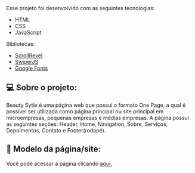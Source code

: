 <link href=""
# Beauty-Style

<p>Esse projeto foi desenvolvido com as seguintes tecnologias: </p>
<ul>
  <li>HTML</li>
  <li>CSS</li>
  <li>JavaScript</li>
</ul>

<p>Bibliotecas: </p>
<ul>
  <li><a href="https://scrollrevealjs.org/">ScrollRevel</a></li>
  <li><a href="https://github.com/nolimits4web/Swiper">SwiperJS</a></li>
  <li><a href="https://fonts.google.com/">Google Fonts</a></li>
</ul>

<h2>💻 Sobre o projeto: </h2>
<p>
  Beauty Sytle é uma página web que possui o formato One Page, a qual é possível ser utilizada como página principal ou site principal em         microempresas, pequenas empresas e médias empresas. 
  A página possui as seguintes seções: Header, Home, Navigation, Sobre, Serviços, Depoimentos, Contato e Footer(rodapé).
</p>

<h2>🔖 Modelo da página/site: </h2>
<p>
  Você pode acessar a página clicando <a href="https://davilucena222.github.io/Beauty-Style/">aqui.</a>
</p>
